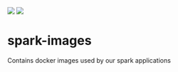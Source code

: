 ![](https://github.com/Ferlab-Ste-Justine/spark-images/workflows/Build%20Images/badge.svg)
![](https://github.com/Ferlab-Ste-Justine/spark-images/workflows/Push%20Images/badge.svg)

# spark-images

Contains docker images used by our spark applications
